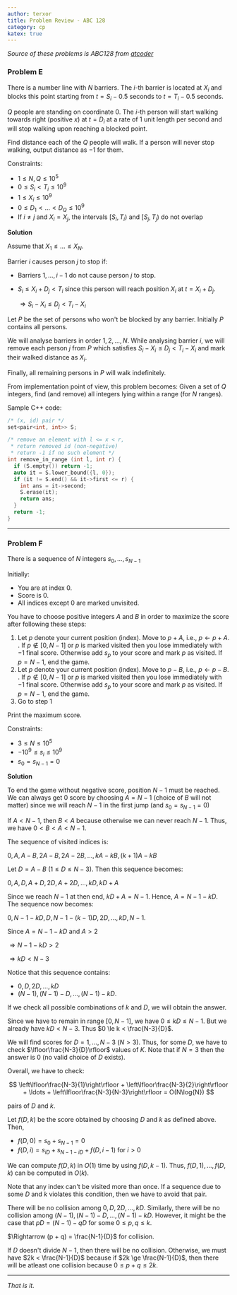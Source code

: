 ```yaml
---
author: terxor
title: Problem Review - ABC 128
category: cp
katex: true
---
```


*Source of these problems is ABC128 from [atcoder](http://atcoder.jp)*

### Problem E

There is a number line with $N$ barriers.
The $i$-th barrier is located at $X_i$ and
blocks this point starting from $t = S_i - 0.5$ seconds
to $t = T_i - 0.5$ seconds.

$Q$ people are standing on coordinate $0$.
The $i$-th person will start walking towards right
(positive $x$) at $t = D_i$ at a rate of 1 unit length
per second and will stop walking upon reaching a blocked
point.

Find distance each of the $Q$ people will walk.
If a person will never stop walking, output distance as $-1$
for them.

Constraints:
- $1 \le N,Q \le 10^5$
- $0 \le S_i < T_i \le 10^9$
- $1 \le X_i \le 10^9$
- $0 \le D_1 < \ldots < D_Q \le 10^9$
- If $i \neq j$ and $X_i = X_j$, the intervals
$[S_i,T_i)$ and $[S_j,T_j)$ do not overlap

**Solution**

Assume that $X_1 \le \ldots \le X_N$.

Barrier $i$ causes person $j$ to stop if:
- Barriers $1,\ldots,i-1$ do not cause person $j$ to stop.
- $S_i \le X_i + D_j < T_i$ since this person will reach
  position $X_i$ at $t = X_i + D_j$.

  $\Rightarrow S_i-X_i \le D_j < T_i-X_i$

Let $P$ be the set of persons who won't be blocked
by any barrier. Initially $P$ contains all persons.

We will analyse barriers in order $1,2,\ldots,N$.
While analysing barrier $i$, we will remove each person $j$
from $P$ which satisfies $S_i-X_i \le D_j < T_i-X_i$
and mark their walked distance as $X_i$.

Finally, all remaining persons in $P$ will walk indefinitely.

From implementation point of view, this problem becomes:
Given a set of $Q$ integers, find (and remove) all integers
lying within a range (for $N$ ranges).

Sample C++ code:
```cpp
/* (x, id) pair */
set<pair<int, int>> S;

/* remove an element with l <= x < r,
 * return removed id (non-negative)
 * return -1 if no such element */
int remove_in_range (int l, int r) {
  if (S.empty()) return -1;
  auto it = S.lower_bound({l, 0});
  if (it != S.end() && it->first <= r) {
    int ans = it->second;
    S.erase(it);
    return ans;
  }
  return -1;
}
```

***

### Problem F

There is a sequence of $N$ integers $s_0,\ldots,s_{N-1}$

Initially:
- You are at index $0$.
- Score is $0$.
- All indices except $0$ are marked unvisited.

You have to choose positive integers $A$ and $B$ in order
to maximize the score after following these steps:
1. Let $p$ denote your current position (index).
Move to $p + A$, i.e., $p \leftarrow p + A$.
. If $p \notin [0, N-1]$ or $p$ is marked visited
then you lose immediately with $-1$ final score. Otherwise
add $s_p$ to your score and mark $p$ as visited.
If $p = N-1$, end the game.
1. Let $p$ denote your current position (index).
Move to $p - B$, i.e., $p \leftarrow p - B$.
. If $p \notin [0, N-1]$ or $p$ is marked visited
then you lose immediately with $-1$ final score. Otherwise
add $s_p$ to your score and mark $p$ as visited.
If $p = N-1$, end the game.
1. Go to step 1

Print the maximum score.

Constraints:
- $3 \le N \le 10^5$ 
- $-10^9 \le s_i \le 10^9$
- $s_0 = s_{N-1} = 0$

**Solution**

To end the game without negative score, position $N-1$ 
must be reached. We can always get $0$ score by choosing
$A = N-1$ (choice of $B$ will not matter) since we will
reach $N-1$ in the first jump (and $s_0 = s_{N-1} = 0$)

If $A < N-1$, then $B < A$ because otherwise we can
never reach $N-1$. Thus, we have $0 < B < A < N-1$.

The sequence of visited indices is:

$0, A, A-B, 2A-B, 2A-2B, \ldots, kA-kB, (k+1)A-kB$

Let $D = A-B$ ($1 \le D \le N-3$). Then this sequence becomes:

$0, A, D, A+D, 2D, A+2D, \ldots, kD, kD+A$

Since we reach $N-1$ at then end, $kD+A=N-1$. Hence,
$A=N-1-kD$. The sequence now becomes:

$0,N-1-kD,D,N-1-(k-1)D,2D,\ldots,kD,N-1$.

Since $A=N-1-kD$ and $A > 2$

$\Rightarrow N-1-kD > 2$

$\Rightarrow kD < N-3$

Notice that this sequence contains:
- $0, D, 2D, \ldots, kD$
- $(N-1), (N-1)-D, \ldots, (N-1)-kD$.

If we check all possible combinations of $k$ and $D$,
we will obtain the answer.

Since we have to remain in range $[0,N-1]$, we have 
$0 \le kD \le N-1$. But we already have $kD < N-3$.
Thus $0 \le k < \frac{N-3}{D}$.

We will find scores for $D=1,\ldots,N-3$ ($N > 3$).
Thus, for some $D$, we have to check
$\lfloor\frac{N-3}{D}\rfloor$ values of $K$.
Note that if $N=3$ then the answer is $0$ (no valid
choice of $D$ exists).

Overall, we have to check:

$$
\left\lfloor\frac{N-3}{1}\right\rfloor +
\left\lfloor\frac{N-3}{2}\right\rfloor +
\ldots +
\left\lfloor\frac{N-3}{N-3}\right\rfloor
= O(N\log{N})
$$

pairs of $D$ and $k$.

Let $f(D, k)$ be the score obtained by choosing
$D$ and $k$ as defined above.
Then,
- $f(D, 0) = s_0 + s_{N-1} = 0$
- $f(D, i) = s_{iD} + s_{N-1-iD} + f(D, i-1)$ for $i > 0$

We can compute $f(D, k)$ in $O(1)$ time by using
$f(D,k-1)$. Thus, $f(D, 1), \ldots, f(D, k)$ can
be computed in $O(k)$. 

Note that any index can't be visited more than once.
If a sequence due to some $D$ and $k$ violates this condition,
then we have to avoid that pair.

There will be no collision among $0, D, 2D,\ldots,kD$.
Similarly, there will be no collision among 
$(N-1), (N-1)-D,\ldots,(N-1)-kD$. However, it might
be the case that $pD = (N-1)-qD$ for some $0 \le p, q \le k$.

$\Rightarrow (p + q) = \frac{N-1}{D}$ for collision.

If $D$ doesn't divide $N-1$, then there will be no collision.
Otherwise, we must have $2k < \frac{N-1}{D}$ because
if $2k \ge \frac{N-1}{D}$, then there will be atleast one collision 
because $0 \le p + q \le 2k$.

***

*That is it.*
